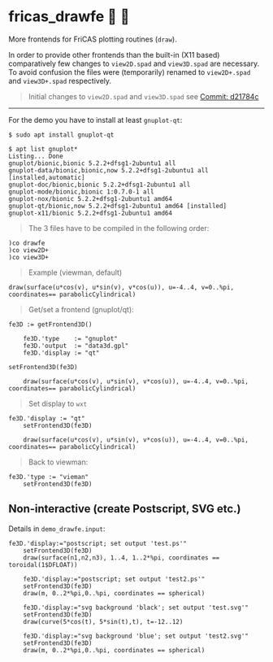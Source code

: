 # fricas_drawfe :construction: :rocket:
More frontends for FriCAS plotting routines (``draw``).

In order to provide other frontends than the built-in (X11 based) 
comparatively few changes to ``view2D.spad`` and ``view3D.spad`` are
necessary. To avoid confusion the files were (temporarily) renamed to 
``view2D+.spad`` and ``view3D+.spad`` respectively. 


> Initial changes to ``view2D.spad`` and ``view3D.spad``
> see [Commit: d21784c](https://github.com/nilqed/fricas_drawfe/commit/d21784c9c808d80c02e8c8272f2b49255cb86566)


---

For the demo you have to install at least ``gnuplot-qt``:


	$ sudo apt install gnuplot-qt
	
	$ apt list gnuplot*
	Listing... Done
	gnuplot/bionic,bionic 5.2.2+dfsg1-2ubuntu1 all
	gnuplot-data/bionic,bionic,now 5.2.2+dfsg1-2ubuntu1 all [installed,automatic]
	gnuplot-doc/bionic,bionic 5.2.2+dfsg1-2ubuntu1 all
	gnuplot-mode/bionic,bionic 1:0.7.0-1 all
	gnuplot-nox/bionic 5.2.2+dfsg1-2ubuntu1 amd64
	gnuplot-qt/bionic,now 5.2.2+dfsg1-2ubuntu1 amd64 [installed]
	gnuplot-x11/bionic 5.2.2+dfsg1-2ubuntu1 amd64


> The 3 files have to be compiled in the following order:

	)co drawfe
	)co view2D+
	)co view3D+


> Example (viewman, default)

	draw(surface(u*cos(v), u*sin(v), v*cos(u)), u=-4..4, v=0..%pi, coordinates== parabolicCylindrical)


> Get/set a frontend (gnuplot/qt):

	fe3D := getFrontend3D()

        fe3D.'type    := "gnuplot"
        fe3D.'output  := "data3d.gpl"
        fe3D.'display := "qt"

	setFrontend3D(fe3D)

        draw(surface(u*cos(v), u*sin(v), v*cos(u)), u=-4..4, v=0..%pi, coordinates== parabolicCylindrical)


> Set display to ``wxt``

	fe3D.'display := "qt"
        setFrontend3D(fe3D)

        draw(surface(u*cos(v), u*sin(v), v*cos(u)), u=-4..4, v=0..%pi, coordinates== parabolicCylindrical)


> Back to viewman:

	fe3D.'type := "vieman"
        setFrontend3D(fe3D)


Non-interactive (create Postscript, SVG etc.)
---------------------------------------------

Details in ``demo_drawfe.input``:

	fe3D.'display:="postscript; set output 'test.ps'"
        setFrontend3D(fe3D)
        draw(surface(n1,n2,n3), 1..4, 1..2*%pi, coordinates == toroidal(1$DFLOAT)) 

        fe3D.'display:="postscript; set output 'test2.ps'"
        setFrontend3D(fe3D)
        draw(m, 0..2*%pi,0..%pi, coordinates == spherical) 

        fe3D.'display:="svg background 'black'; set output 'test.svg'"
        setFrontend3D(fe3D)
        draw(curve(5*cos(t), 5*sin(t),t), t=-12..12) 

        fe3D.'display:="svg background 'blue'; set output 'test2.svg'"
        setFrontend3D(fe3D)
        draw(m, 0..2*%pi,0..%pi, coordinates == spherical) 




 
